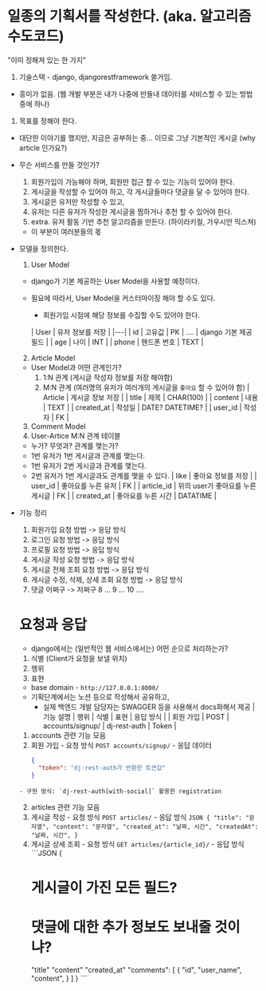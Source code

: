 # 일종의 기획서를 작성한다. (aka. 알고리즘 수도코드)
"이미 정해져 있는 한 가지"
1. 기술스택 - django, djangorestframework 쓸거임.

- 흥미가 없음. (웹 개발 부분은 내가 나중에 만들내 데이터를 서비스할 수 있는 방법 중에 하나)
1. 목표를 정해야 한다.

- 대단한 이야기를 했지만, 지금은 공부하는 중... 이므로 그냥 기본적인 게시글
  (why article 인가요?)

- 무슨 서비스를 만들 것인가?
  1. 회원가입이 가능해야 하며, 회원만 접근 할 수 있는 기능이 있어야 한다.
  2. 게시글을 작성할 수 있어야 하고, 각 게시글들마다 댓글을 달 수 있어야 한다.
  3. 게시글은 유저만 작성할 수 있고, 
  4. 유저는 다른 유저가 작성한 게시글을 찜하거나 추천 할 수 있어야 한다.
  5. extra. 유저 활동 기반 추천 알고리즘을 만든다. (하이라키컬, 가우시안 믹스쳐)
    - 이 부분이 여러분들의 몫

- 모델을 정의한다.
  1. User Model
    - django가 기본 제공하는 User Model을 사용할 예정이다.
    - 필요에 따라서, User Model을 커스터마이징 해야 할 수도 있다.
      - 회원가입 시점에 해당 정보를 수집할 수도 있어야 한다.

      | User | 유저 정보를 저장 |
      |---|
      | id | 고유값 | PK | ....
      | django 기본 제공 필드 |
      | age | 나이 | INT |
      | phone | 핸드폰 번호 | TEXT |

  2. Article Model
    - User Model과 어떤 관계인가?
      1. 1:N 관계 (게시글 작성자 정보를 저장 해야함)
      2. M:N 관계 (여러명의 유저가 여러개의 게시글을 `좋아요` 할 수 있어야 함)
    | Article | 게시글 정보 저장 |
    | title | 제목 | CHAR(100) |
    | content | 내용 | TEXT |
    | created_at | 작성일 | DATE? DATETIME? |
    | user_id | 작성자 | FK |

  3. Comment Model
  4. User-Artice M:N 관계 테이블
    - 누가? 무엇과? 관계를 맺는가?
    - 1번 유저가 1번 게시글과 관계를 맺는다.
    - 1번 유저가 2번 게시글과 관계를 맺는다.
    - 2번 유저가 1번 게시글과도 관계를 맺을 수 있다.
    | like | 좋아요 정보를 저장 |
    | user_id | 좋아요를 누른 유저 | FK |
    | article_id | 위의 user가 좋아요를 누른 게시글 | FK |
    | created_at | 좋아요를 누른 시간 | DATATIME |
  
- 기능 정리
  1. 회원가입 요청 방법 -> 응답 방식
  2. 로그인 요청 방법 -> 응답 방식
  3. 프로필 요청 방법 -> 응답 방식
  4. 게시글 작성 요청 방법 -> 응답 방식
  5. 게시글 전체 조회 요청 방법 -> 응답 방식
  6. 게시글 수정, 삭제, 상세 조회 요청 방법 -> 응답 방식
  7. 댓글 어쩌구 -> 저쩌구
  8 ... 
  9 ...
  10 ....

  # 요청과 응답
  - django에서는 (일반적인 웹 서비스에서는) 어떤 순으로 처리하는가?
  1. 식별 (Client가 요청을 보낼 위치)
  2. 행위
  3. 표현
  - base domain - `http://127.0.0.1:8000/`
  - 기획단계에서는 노션 등으로 작성해서 공유하고,
    - 실제 백엔드 개발 담당자는 SWAGGER 등을 사용해서 docs화해서 제공
  | 기능 설명 | 행위 | 식별 | 표현 | 응답 방식 |
  | 회원 가입 | POST | accounts/signup/ | dj-rest-auth | Token |

  1. accounts 관련 기능 모음
    1. 회원 가입
      - 요청 방식 `POST accounts/signup/`
      - 응답 데이터
        ```JSON
        {
          "token": "dj-rest-auth가 반환한 토큰값"
        }
        ```
      - 구현 방식: `dj-rest-auth[with-social]` 활용한 registration
  2. articles 관련 기능 모음
    1. 게시글 작성
      - 요청 방식 `POST articles/`
      - 응답 방식
      ```JSON
        {
          "title": "문자열",
          "content": "문자열",
          "created_at": "날짜, 시간",
          "createdAt": "날짜, 시간",
        }
      ```
    2. 게시글 상세 조회
      - 요청 방식 `GET articles/{article_id}/`
      - 응답 방식 
      ```JSON
        {
          # 게시글이 가진 모든 필드?
          # 댓글에 대한 추가 정보도 보내줄 것이냐?
          "title"
          "content"
          "created_at"
          "comments": [
            {
              "id",
              "user_name",
              "content",
            }
          ]
        }
      ```